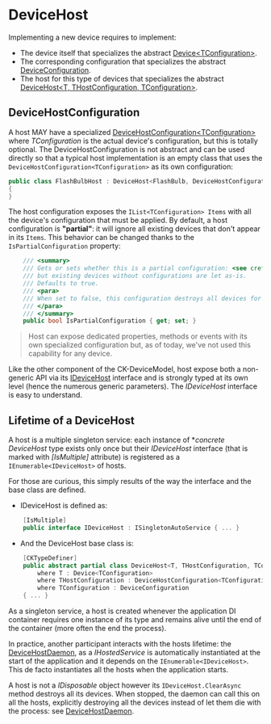 # DeviceHost

Implementing a new device requires to implement:
- The device itself that specializes the abstract [Device&lt;TConfiguration&gt;](../Device/Device.cs).
- The corresponding configuration that specializes the abstract [DeviceConfiguration](../DeviceConfiguration.cs).
- The host for this type of devices that specializes the abstract [DeviceHost&lt;T, THostConfiguration, TConfiguration&gt;](DeviceHost.cs).

## DeviceHostConfiguration

A host MAY have a specialized [DeviceHostConfiguration&lt;TConfiguration&gt;](DeviceHostConfiguration.cs) where *TConfiguration* is the actual
device's configuration, but this is totally optional. The DeviceHostConfiguration is not abstract and can be used directly so that
a typical host implementation is an empty class that uses the `DeviceHostConfiguration<TConfiguration>` as its own configuration:

```csharp
public class FlashBulbHost : DeviceHost<FlashBulb, DeviceHostConfiguration<FlashBulbConfiguration>, FlashBulbConfiguration>
{
}
```

The host configuration exposes the `IList<TConfiguration> Items` with all the device's configuration that must be applied. By default,
a host configuration is **"partial"**: it will ignore all existing devices that don't appear in its `Items`.
This behavior can be changed thanks to the `IsPartialConfiguration` property:

```csharp
    /// <summary>
    /// Gets or sets whether this is a partial configuration: <see cref="Items"/> will be applied 
    /// but existing devices without configurations are let as-is.
    /// Defaults to true.
    /// <para>
    /// When set to false, this configuration destroys all devices for which no configuration exists in the <see cref="Items"/>.
    /// </para>
    /// </summary>
    public bool IsPartialConfiguration { get; set; }
```

> Host can expose dedicated properties, methods or events with its own specialized configuration but, as of today, 
> we've not used this capability for any device.

Like the other component of the CK-DeviceModel, host expose both a non-generic API via its [IDeviceHost](IDeviceHost.cs) interface
and is strongly typed at its own level (hence the numerous generic parameters).
The *IDeviceHost* interface is easy to understand.

## Lifetime of a DeviceHost

A host is a multiple singleton service: each instance of **concrete DeviceHost* type exists
only once but their *IDeviceHost* interface (that is marked with *[IsMultiple]* attribute) is
registered as a `IEnumerable<IDeviceHost>` of hosts.

For those are curious, this simply results of the way the interface and the base class are defined.

- IDeviceHost is defined as:
```csharp
    [IsMultiple]
    public interface IDeviceHost : ISingletonAutoService { ... }
```
- And the DeviceHost base class is:
```csharp
    [CKTypeDefiner]
    public abstract partial class DeviceHost<T, THostConfiguration, TConfiguration> : IDeviceHost
        where T : Device<TConfiguration>
        where THostConfiguration : DeviceHostConfiguration<TConfiguration>
        where TConfiguration : DeviceConfiguration
    { ... }
```

As a singleton service, a host is created whenever the application DI container requires
one instance of its type and remains alive until the end of the container (more often the end
the process).

In practice, another participant interacts with the hosts lifetime: the [DeviceHostDaemon](../Daemon),
as a *IHostedService* is automatically instantiated at the start of the application and it depends
on the `IEnumerable<IDeviceHost>`. This de facto instantiates all the hosts when the application
starts.

A host is not a *IDisposable* object however its `IDeviceHost.ClearAsync` method destroys all its devices.
When stopped, the daemon can call this on all the hosts, explicitly destroying all the devices instead of
let them die with the process: see [DeviceHostDaemon](../Daemon).

